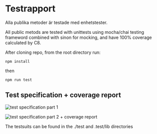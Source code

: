 # Testrapport

Alla publika metoder är testade med enhetstester.

All public metods are tested with unittests using mocha/chai testing frameword combined with sinon for mocking, and have 100% coverage calculated by C8.  

After cloning repo, from the root directory run:  

```npm install```

then

```npm run test```

## Test specification + coverage report

![test specification part 1](img/test-spec1.png)

![test specification part 2 + coverage report](img/test-spec2.png)


The testsuits can be found in the ./test and .test/lib directories
